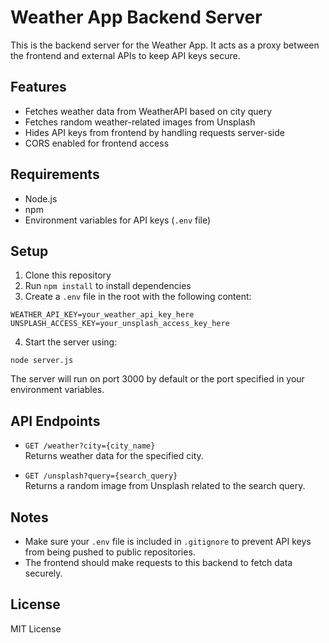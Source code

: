 
# Weather App Backend Server

This is the backend server for the Weather App. It acts as a proxy between the frontend and external APIs to keep API keys secure.

## Features

- Fetches weather data from WeatherAPI based on city query
- Fetches random weather-related images from Unsplash
- Hides API keys from frontend by handling requests server-side
- CORS enabled for frontend access

## Requirements

- Node.js
- npm
- Environment variables for API keys (`.env` file)

## Setup

1. Clone this repository
2. Run `npm install` to install dependencies
3. Create a `.env` file in the root with the following content:

```
WEATHER_API_KEY=your_weather_api_key_here
UNSPLASH_ACCESS_KEY=your_unsplash_access_key_here
```

4. Start the server using:

```
node server.js
```

The server will run on port 3000 by default or the port specified in your environment variables.

## API Endpoints

- `GET /weather?city={city_name}`  
  Returns weather data for the specified city.

- `GET /unsplash?query={search_query}`  
  Returns a random image from Unsplash related to the search query.

## Notes

- Make sure your `.env` file is included in `.gitignore` to prevent API keys from being pushed to public repositories.
- The frontend should make requests to this backend to fetch data securely.

## License

MIT License

